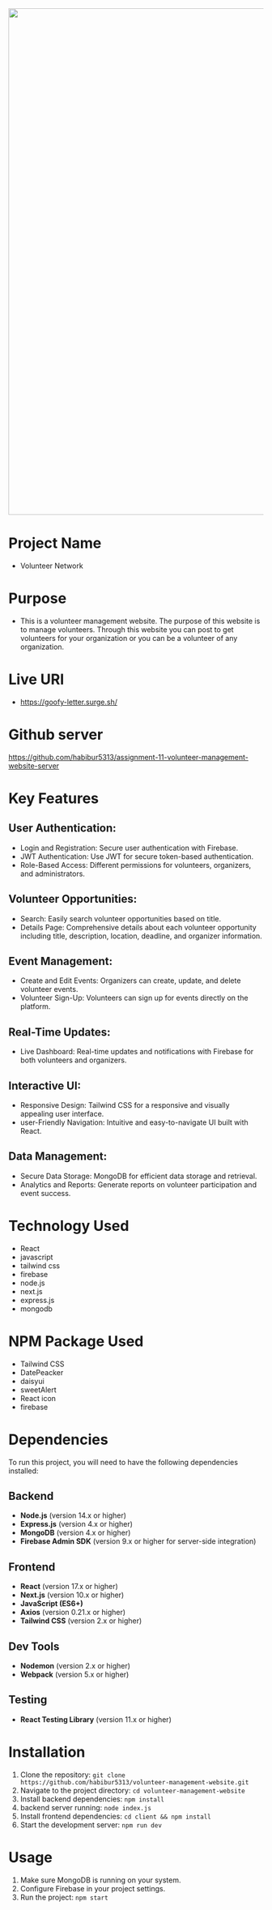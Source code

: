 <div align="center">
  <img height="1000" src="https://i.ibb.co.com/j5PDmXW/Screenshot-2025-01-11-105155.png"  />
</div>

###

# Project Name
- Volunteer Network

# Purpose
- This is a volunteer management website. The purpose of this website is to manage volunteers. Through this website you can post to get volunteers for your organization or you can be a volunteer of any organization.

# Live URl
- https://goofy-letter.surge.sh/

# Github server
https://github.com/habibur5313/assignment-11-volunteer-management-website-server

# Key Features
## User Authentication:
- Login and Registration: Secure user authentication with Firebase.
- JWT Authentication: Use JWT for secure token-based authentication.
- Role-Based Access: Different permissions for volunteers, organizers, and administrators.

## Volunteer Opportunities:
- Search: Easily search volunteer opportunities based on title.
- Details Page: Comprehensive details about each volunteer opportunity including title, description, location, deadline, and organizer information.

## Event Management:
- Create and Edit Events: Organizers can create, update, and delete volunteer events.
- Volunteer Sign-Up: Volunteers can sign up for events directly on the platform.

## Real-Time Updates:
- Live Dashboard: Real-time updates and notifications with Firebase for both volunteers and organizers.

## Interactive UI:
- Responsive Design: Tailwind CSS for a responsive and visually appealing user interface.
- user-Friendly Navigation: Intuitive and easy-to-navigate UI built with React.

## Data Management:
- Secure Data Storage: MongoDB for efficient data storage and retrieval.
- Analytics and Reports: Generate reports on volunteer participation and event success.

# Technology Used
- React
- javascript
- tailwind css
- firebase
- node.js
- next.js
- express.js
- mongodb

# NPM Package Used
- Tailwind CSS
- DatePeacker
- daisyui
- sweetAlert
- React icon
- firebase


# Dependencies

To run this project, you will need to have the following dependencies installed:

## Backend

- **Node.js** (version 14.x or higher)
- **Express.js** (version 4.x or higher)
- **MongoDB** (version 4.x or higher)
- **Firebase Admin SDK** (version 9.x or higher for server-side integration)

## Frontend

- **React** (version 17.x or higher)
- **Next.js** (version 10.x or higher)
- **JavaScript (ES6+)**
- **Axios** (version 0.21.x or higher)
- **Tailwind CSS** (version 2.x or higher)

## Dev Tools

- **Nodemon** (version 2.x or higher)
- **Webpack** (version 5.x or higher)

## Testing

- **React Testing Library** (version 11.x or higher)

# Installation

1. Clone the repository: `git clone https://github.com/habibur5313/volunteer-management-website.git`
2. Navigate to the project directory: `cd volunteer-management-website`
3. Install backend dependencies: `npm install`
4. backend server running: `node index.js`
5. Install frontend dependencies: `cd client && npm install`
6. Start the development server: `npm run dev`

# Usage

1. Make sure MongoDB is running on your system.
2. Configure Firebase in your project settings.
3. Run the project: `npm start`

